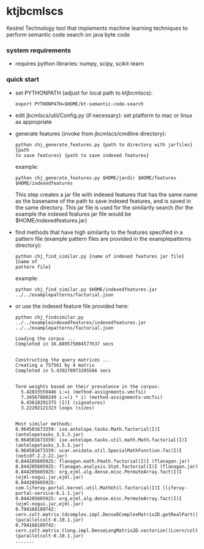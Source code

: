 # ktjbcmlscs
Kestrel Technology tool that implements machine learning techniques to
perform semantic code search on java byte code

### system requirements

- requires python libraries: numpy, scipy, scikit-learn

### quick start

- set PYTHONPATH  (adjust for local path to ktjbcmlscs):
  ```
  export PYTHONPATH=$HOME/kt-semantic-code-search
  ```

- edit jbcmlscs/util/Config.py (if necessary):
  set platform to mac or linux as appropriate

- generate features (invoke from jbcmlscs/cmdline directory):
  ```
  python chj_generate_features.py {path to directory with jarfiles} {path
  to save features} {path to save indexed features}
  ```
  example:
  ```
  python chj_generate_features.py $HOME/jardir $HOME/features $HOME/indexedfeatures
  ```
  
  This step creates a jar file with indexed features that has the same
  name as the basename of the path to save indexed features, and is
  saved in the same directory. This jar file is used for the
  similarity search (for the example the indexed features jar file
  would be $HOME/indexedfeatures.jar)

- find methods that have high similarity to the features specified in
  a pattern file (example pattern files are provided in the examplepatterns
  directory):
  ```
  python chj_find_similar.py {name of indexed features jar file} {name of
  pattern file}
  ```
  example:
  ```
  python chj_find_similar.py $HOME/indexedfeatures.jar ../../examplepatterns/factorial.json
  ```

- or use the indexed feature file provided here:
  ```
  python chj_findsimilar.py ../../exampleindexedfeatures/indexedfeatures.jar ../../examplepatterns/factorial.json

  Loading the corpus ...
  Completed in 16.889575004577637 secs


  Constructing the query matrices ...
  Creating a 757561 by 4 matrix
  Completed in 5.439270973205566 secs


  Term weights based on their prevalence in the corpus:
    5.42833559446 i:=i (method-assignments-vmcfsi)
    7.34567860249 i:=(i * i) (method-assignments-vmcfsi)
    6.43618291375 (I)I (signatures)
    3.22202121323 loops (sizes)


  Most similar methods:
  0.964501673359: ise.antelope.tasks.Math.factorial(I)I (antelopetasks_3.5.3.jar)
  0.964501673359: ise.antelope.tasks.util.math.Math.factorial(I)I (antelopetasks_3.5.3.jar)
  0.964501673359: ucar.unidata.util.SpecialMathFunction.fac(I)I (netcdf-2.2.22.jar)
  0.844205605925: flanagan.math.Fmath.factorial(I)I (flanagan.jar)
  0.844205605925: flanagan.analysis.Stat.factorial(I)I (flanagan.jar)
  0.844205605925: org.ejml.alg.dense.misc.PermuteArray.fact(I)I (ejml-nogui.jar,ejml.jar)
  0.844205605925: com.liferay.portal.kernel.util.MathUtil.factorial(I)I (liferay-portal-service-6.1.1.jar)
  0.844205605925: org.ejml.alg.dense.misc.PermuteArray.fact(I)I (ejml-nogui.jar,ejml.jar)
  0.794168189742: cern.colt.matrix.tdcomplex.impl.DenseDComplexMatrix2D.getRealPart()Lcern/colt/matrix/tdouble/DoubleMatrix2D; (parallelcolt-0.10.1.jar)
  0.794168189742: cern.colt.matrix.tlong.impl.DenseLongMatrix2D.vectorize()Lcern/colt/matrix/tlong/LongMatrix1D; (parallelcolt-0.10.1.jar)
  .......
  ```

